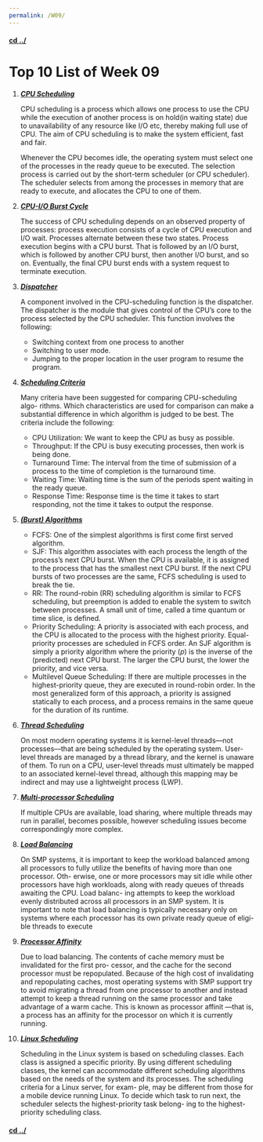 ```yaml
---
permalink: /W09/
---
```


#### [cd ../](../)

# Top 10 List of Week 09

1. ***[CPU Scheduling](https://www.studytonight.com/operating-system/cpu-scheduling#)***

   CPU scheduling is a process which allows one process to use the CPU while the execution of another process is on hold(in waiting state) due to unavailability of any resource like I/O etc, thereby making full use of CPU. The aim of CPU scheduling is to make the system efficient, fast and fair.
   
   Whenever the CPU becomes idle, the operating system must select one of the processes in the ready queue to be executed. The selection process is carried out by the short-term scheduler (or CPU scheduler). The scheduler selects from among the processes in memory that are ready to execute, and allocates the CPU to one of them.
   
2. ***[CPU-I/O Burst Cycle](https://www.os-book.com/OS9/slide-dir/index.html)***

   The success of CPU scheduling depends on an observed property of processes: process execution consists of a cycle of CPU execution and I/O wait. Processes alternate between these two states. Process execution begins with a CPU burst. That is followed by an I/O burst, which is followed by another CPU burst, then another I/O burst, and so on. Eventually, the final CPU burst ends with a system request to terminate execution.

3. ***[Dispatcher](https://www.os-book.com/OS9/slide-dir/index.html)***

   A component involved in the CPU-scheduling function is the dispatcher. The dispatcher is the module that gives control of the CPU’s core to the process selected by the CPU scheduler. This function involves the following:

   - Switching context from one process to another
   - Switching to user mode.
   - Jumping to the proper location in the user program to resume the program.

4. ***[Scheduling Criteria](https://www.os-book.com/OS9/slide-dir/index.html)***

   Many criteria have been suggested for comparing CPU-scheduling algo- rithms. Which characteristics are used for comparison can make a substantial difference in which algorithm is judged to be best. The criteria include the following:

   - CPU Utilization: We want to keep the CPU as busy as possible.
   - Throughput: If the CPU is busy executing processes, then work is being done.
   - Turnaround Time: The interval from the time of submission of a process to the time of completion is the turnaround time.
   - Waiting Time: Waiting time is the sum of the periods spent waiting in the ready queue.
   - Response Time: Response time is the time it takes to start responding, not the time it takes to output the response.

5. ***[(Burst) Algorithms](https://www.os-book.com/OS9/slide-dir/index.html)***

   - FCFS: One of the simplest algorithms is first come first served algorithm.
   - SJF: This algorithm associates with each process the length of the process’s next CPU burst. When the CPU is available, it is assigned to the process that has the smallest next CPU burst. If the next CPU bursts of two processes are the same, FCFS scheduling is used to break the tie.
   - RR: The round-robin (RR) scheduling algorithm is similar to FCFS scheduling, but preemption is added to enable the system to switch between processes. A small unit of time, called a time quantum or time slice, is defined. 
   - Priority Scheduling: A priority is associated with each process, and the CPU is allocated to the process with the highest priority. Equal-priority processes are scheduled in FCFS order. An SJF algorithm is simply a priority algorithm where the priority (*p*) is the inverse of the (predicted) next CPU burst. The larger the CPU burst, the lower the priority, and vice versa.
   - Multilevel Queue Scheduling: If there are multiple processes in the highest-priority queue, they are executed in round-robin order. In the most generalized form of this approach, a priority is assigned statically to each process, and a process remains in the same queue for the duration of its runtime.

6. ***[Thread Scheduling](https://www.os-book.com/OS9/slide-dir/index.html)***

   On most modern operating systems it is kernel-level threads—not processes—that are being scheduled by the operating system. User-level threads are managed by a thread library, and the kernel is unaware of them. To run on a CPU, user-level threads must ultimately be mapped to an associated kernel-level thread, although this mapping may be indirect and may use a lightweight process (LWP).

7. ***[Multi-processor Scheduling](https://www.os-book.com/OS9/slide-dir/index.html)***

   If multiple CPUs are available, load sharing, where multiple threads may run in parallel, becomes possible, however scheduling issues become correspondingly more complex. 

8. ***[Load Balancing](https://www.os-book.com/OS9/slide-dir/index.html)***

   On SMP systems, it is important to keep the workload balanced among all processors to fully utilize the benefits of having more than one processor. Oth- erwise, one or more processors may sit idle while other processors have high workloads, along with ready queues of threads awaiting the CPU. Load balanc- ing attempts to keep the workload evenly distributed across all processors in an SMP system. It is important to note that load balancing is typically necessary only on systems where each processor has its own private ready queue of eligi- ble threads to execute

9. ***[Processor Affinity](https://www.os-book.com/OS9/slide-dir/index.html)***

   Due to load balancing. The contents of cache memory must be invalidated for the first pro- cessor, and the cache for the second processor must be repopulated. Because of the high cost of invalidating and repopulating caches, most operating systems with SMP support try to avoid migrating a thread from one processor to another and instead attempt to keep a thread running on the same processor and take advantage of a warm cache. This is known as processor affinit —that is, a process has an affinity for the processor on which it is currently running.

10. ***[Linux Scheduling](https://www.os-book.com/OS9/slide-dir/index.html)***

    Scheduling in the Linux system is based on scheduling classes. Each class is assigned a specific priority. By using different scheduling classes, the kernel can accommodate different scheduling algorithms based on the needs of the system and its processes. The scheduling criteria for a Linux server, for exam- ple, may be different from those for a mobile device running Linux. To decide which task to run next, the scheduler selects the highest-priority task belong- ing to the highest-priority scheduling class. 


#### [cd ../](../)
